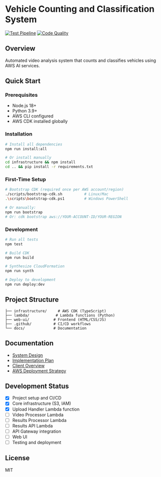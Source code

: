 # Vehicle Counting and Classification System

[![Test Pipeline](https://github.com/your-username/vehicle-counting-system/actions/workflows/test.yml/badge.svg)](https://github.com/your-username/vehicle-counting-system/actions/workflows/test.yml)
[![Code Quality](https://github.com/your-username/vehicle-counting-system/actions/workflows/code-quality.yml/badge.svg)](https://github.com/your-username/vehicle-counting-system/actions/workflows/code-quality.yml)

## Overview
Automated video analysis system that counts and classifies vehicles using AWS AI services.

## Quick Start

### Prerequisites
- Node.js 18+
- Python 3.9+
- AWS CLI configured
- AWS CDK installed globally

### Installation
```bash
# Install all dependencies
npm run install:all

# Or install manually
cd infrastructure && npm install
cd .. && pip install -r requirements.txt
```

### First-Time Setup
```bash
# Bootstrap CDK (required once per AWS account/region)
./scripts/bootstrap-cdk.sh          # Linux/Mac
.\scripts\bootstrap-cdk.ps1         # Windows PowerShell

# Or manually:
npm run bootstrap
# Or: cdk bootstrap aws://YOUR-ACCOUNT-ID/YOUR-REGION
```

### Development
```bash
# Run all tests
npm test

# Build CDK
npm run build

# Synthesize CloudFormation
npm run synth

# Deploy to development
npm run deploy:dev
```

## Project Structure
```
├── infrastructure/     # AWS CDK (TypeScript)
├── lambda/            # Lambda functions (Python)
├── web-ui/           # Frontend (HTML/CSS/JS)
├── .github/          # CI/CD workflows
└── docs/             # Documentation
```

## Documentation
- [System Design](SYSTEM_DESIGN.md)
- [Implementation Plan](IMPLEMENTATION_PLAN.md)
- [Client Overview](CLIENT_OVERVIEW.md)
- [AWS Deployment Strategy](AWS_DEPLOYMENT_STRATEGY.md)

## Development Status
- [x] Project setup and CI/CD
- [x] Core infrastructure (S3, IAM)
- [x] Upload Handler Lambda function
- [ ] Video Processor Lambda
- [ ] Results Processor Lambda
- [ ] Results API Lambda
- [ ] API Gateway integration
- [ ] Web UI
- [ ] Testing and deployment

## License
MIT
